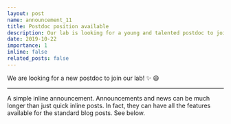 ```yaml
---
layout: post
name: announcement_11
title: Postdoc position available
description: Our lab is looking for a young and talented postdoc to join our team.
date: 2019-10-22
importance: 1 
inline: false
related_posts: false
---
```


We are looking for a new postdoc to join our lab! :sparkles: :smile:

---

A simple inline announcement. Announcements and news can be much longer than just quick inline posts. In fact, they can have all the features available for the standard blog posts. See below.


